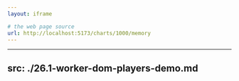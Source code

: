 ```yaml
---
layout: iframe

# the web page source
url: http://localhost:5173/charts/1000/memory
---
```


---
src: ./26.1-worker-dom-players-demo.md
---
